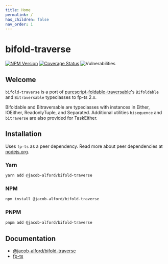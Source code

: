 ```yaml
---
title: Home
permalink: /
has_children: false
nav_order: 1
---
```


# bifold-traverse

[![NPM Version](https://badge.fury.io/js/@jacob-alford%2Fbifold-traverse.svg)](https://badge.fury.io/js/@jacob-alford%2Fbifold-traverse)
[![Coverage Status](https://coveralls.io/repos/github/jacob-alford/bifold-traverse/badge.svg?branch=main)](https://coveralls.io/github/jacob-alford/bifold-traverse?branch=main)
![Vulnerabilities](https://img.shields.io/snyk/vulnerabilities/npm/@jacob-alford%252fbifold-traverse)

## Welcome

`bifold-traverse` is a port of [purescript-foldable-traversable](https://pursuit.purescript.org/packages/purescript-foldable-traversable/6.0.0/docs/Data.Bifoldable#t:Bifoldable)'s `Bifoldable` and `Bitraversable` typeclasses to fp-ts 2.x.

Bifoldable and Bitraversable are typeclasses with instances in Either, IOEither, ReadonlyTuple, and Separated. Additional utilities `bisequence` and `bitraverse` are also provided for TaskEither.

## Installation

Uses `fp-ts` as a peer dependency. Read more about peer dependencies at [nodejs.org](https://nodejs.org/en/blog/npm/peer-dependencies/).

### Yarn

```bash
yarn add @jacob-alford/bifold-traverse
```

### NPM

```bash
npm install @jacob-alford/bifold-traverse
```

### PNPM

```bash
pnpm add @jacob-alford/bifold-traverse
```

## Documentation

- [@jacob-alford/bifold-traverse](https://jacob-alford.github.io/bifold-traverse/)
- [fp-ts](https://gcanti.github.io/fp-ts/modules/)
